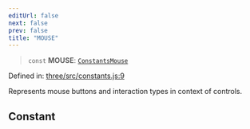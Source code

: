 ```yaml
---
editUrl: false
next: false
prev: false
title: "MOUSE"
---
```


> `const` **MOUSE**: [`ConstantsMouse`](/reference/three/interfaces/constantsmouse/)

Defined in: [three/src/constants.js:9](https://github.com/DefinitelyMaybe/three-i18n/blob/fa57b79433d1c349ffb23a78727299c8d4190136/three/src/constants.js#L9)

Represents mouse buttons and interaction types in context of controls.

## Constant

